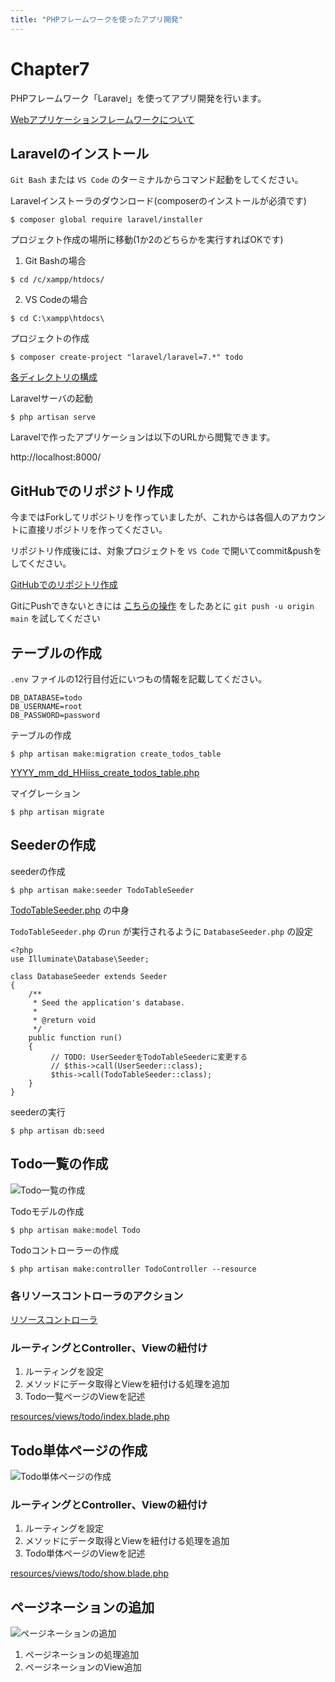 ```yaml
---
title: "PHPフレームワークを使ったアプリ開発"
---
```


# Chapter7

PHPフレームワーク「Laravel」を使ってアプリ開発を行います。

[Webアプリケーションフレームワークについて](https://docs.google.com/presentation/d/1onUP5XoR9SAaq9yOdswa84rxFh0LPO35g_7UhuTlv6E/edit?usp=sharing)

## Laravelのインストール

`Git Bash` または `VS Code` のターミナルからコマンド起動をしてください。

Laravelインストーラのダウンロード(composerのインストールが必須です)
```
$ composer global require laravel/installer
```

プロジェクト作成の場所に移動(1か2のどちらかを実行すればOKです)

1) Git Bashの場合
```
$ cd /c/xampp/htdocs/
```

2) VS Codeの場合
```
$ cd C:\xampp\htdocs\
```

プロジェクトの作成
```
$ composer create-project "laravel/laravel=7.*" todo
```

[各ディレクトリの構成](https://readouble.com/laravel/7.x/ja/structure.html)

Laravelサーバの起動
```
$ php artisan serve
```

Laravelで作ったアプリケーションは以下のURLから閲覧できます。

http://localhost:8000/

## GitHubでのリポジトリ作成

今まではForkしてリポジトリを作っていましたが、これからは各個人のアカウントに直接リポジトリを作ってください。

リポジトリ作成後には、対象プロジェクトを `VS Code` で開いてcommit&pushをしてください。

[GitHubでのリポジトリ作成](https://youtu.be/jp_l-arRaz8)

GitにPushできないときには [こちらの操作](https://wak-tech.com/archives/933) をしたあとに `git push -u origin main` を試してください

## テーブルの作成

`.env` ファイルの12行目付近にいつもの情報を記載してください。

```
DB_DATABASE=todo
DB_USERNAME=root
DB_PASSWORD=password
```

テーブルの作成

```
$ php artisan make:migration create_todos_table
```

[YYYY_mm_dd_HHiiss_create_todos_table.php](https://raw.githubusercontent.com/qst-exe/c2-laravel-todo/495a7bcc009bd7cc912f3ca00f601bcc66cde9a2/database/migrations/2020_10_11_100323_create_todos_table.php)

マイグレーション

```
$ php artisan migrate
```

## Seederの作成

seederの作成
```
$ php artisan make:seeder TodoTableSeeder
```

[TodoTableSeeder.php](https://raw.githubusercontent.com/qst-exe/c2-laravel-todo/76a7233d782999004bcafea2ccf87124fed336c4/database/seeds/TodoTableSeeder.php) の中身

`TodoTableSeeder.php` の`run` が実行されるように `DatabaseSeeder.php` の設定

```php:DatabaseSeeder.php
<?php
use Illuminate\Database\Seeder;

class DatabaseSeeder extends Seeder
{
    /**
     * Seed the application's database.
     *
     * @return void
     */
    public function run()
    {
         // TODO: UserSeederをTodoTableSeederに変更する 
         // $this->call(UserSeeder::class);
         $this->call(TodoTableSeeder::class);
    }
}

```

seederの実行
```
$ php artisan db:seed
```

## Todo一覧の作成

![Todo一覧の作成](https://qiita-image-store.s3.ap-northeast-1.amazonaws.com/0/36927/aaed0d55-aae9-eb3c-150e-987f30e9b22e.jpeg "Todo一覧の作成")

Todoモデルの作成
```
$ php artisan make:model Todo
```

Todoコントローラーの作成
```
$ php artisan make:controller TodoController --resource 
```

### 各リソースコントローラのアクション

[リソースコントローラ](https://readouble.com/laravel/7.x/ja/controllers.html#resource-controllers)

### ルーティングとController、Viewの紐付け

1. ルーティングを設定
1. メソッドにデータ取得とViewを紐付ける処理を追加
1. Todo一覧ページのViewを記述

[resources/views/todo/index.blade.php](https://raw.githubusercontent.com/qst-exe/c2-laravel-todo/99f74d4c268371aac47d968b4cca3b170117617d/resources/views/todo/index.blade.php)

## Todo単体ページの作成

![Todo単体ページの作成](https://qiita-image-store.s3.ap-northeast-1.amazonaws.com/0/36927/ce867ccc-a868-3b11-7840-9b2d53ff790f.jpeg "Todo単体ページの作成")

### ルーティングとController、Viewの紐付け

1. ルーティングを設定
1. メソッドにデータ取得とViewを紐付ける処理を追加
1. Todo単体ページのViewを記述

[resources/views/todo/show.blade.php](https://raw.githubusercontent.com/qst-exe/c2-laravel-todo/4bf89ada0e4ac64212c83be0af75a6ca2a672d0f/resources/views/todo/show.blade.php)

## ページネーションの追加

![ページネーションの追加](https://qiita-image-store.s3.ap-northeast-1.amazonaws.com/0/36927/64fa6560-2a36-55d5-27b2-17c8a7192869.jpeg "ページネーションの追加")


1. ページネーションの処理追加
1. ページネーションのView追加
